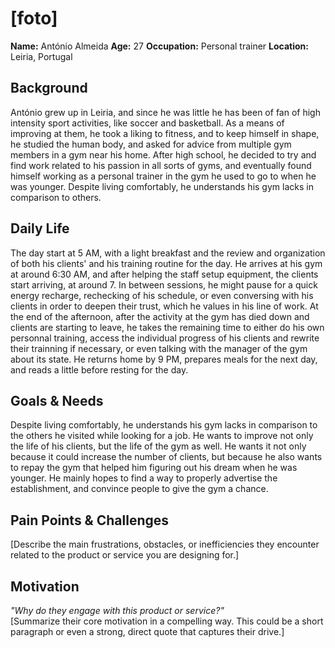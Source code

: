 # [foto]  
**Name:** António Almeida
**Age:**  27
**Occupation:** Personal trainer
**Location:** Leiria, Portugal

## Background  
António grew up in Leiria, and since he was little he has been of fan of high intensity sport activities, like soccer and basketball. As a means of improving at them, he took a liking to fitness, and to keep himself in shape,
he studied the human body, and asked for advice from multiple gym members in a gym near his home. After high school, he decided to try and find work related to his passion in all sorts of gyms, and eventually found 
himself working as a personal trainer in the gym he used to go to when he was younger. Despite living comfortably, he understands his gym lacks in comparison to others. 

## Daily Life  
The day start at 5 AM, with a light breakfast and the review and organization of both his clients' and his training routine for the day.
He arrives at his gym at around 6:30 AM, and after helping the staff setup equipment, the clients start arriving, at around 7. In between sessions, he might pause for a quick energy recharge, rechecking of his schedule, or even conversing with his clients in order to deepen their trust, which he values in his line of work.
At the end of the afternoon, after the activity at the gym has died down and clients are starting to leave, he takes the remaining time to either do his own personnal training, access the individual progress of his clients and rewrite their trainning if necessary, or even talking with the manager of the gym about its state. He returns home by 9 PM, prepares meals for the next day, and reads a little before resting for the day.

## Goals & Needs   
Despite living comfortably, he understands his gym lacks in comparison to the others he visited while looking for a job. He wants to improve not only the life of his clients, but the life of the gym as well. He wants it not only because it could increase the number of clients, but because he also wants to repay the gym that helped him figuring out his dream when he was younger. He mainly hopes to find a way to properly advertise the establishment, and convince people to give the gym a chance.

## Pain Points & Challenges  
[Describe the main frustrations, obstacles, or inefficiencies they encounter related to the product or service you are designing for.]


## Motivation  
*"Why do they engage with this product or service?"*  
[Summarize their core motivation in a compelling way. This could be a short paragraph or even a strong, direct quote that captures their drive.]  
